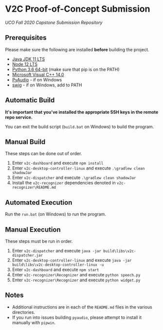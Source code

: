 # V2C Proof-of-Concept Submission

*UCO Fall 2020 Capstone Submission Repository*

## Prerequisites

Please make sure the following are installed **before** building the project.

- [Java JDK 11 LTS](https://www.oracle.com/java/technologies/javase-jdk11-downloads.html)
- [Node 12 LTS](https://nodejs.org/en/download/)
- [Python 3.6 64-bit](https://www.python.org/downloads/windows/) (make sure that pip is on the PATH)
- [Microsoft Visual C++ 14.0](https://aka.ms/vs/16/release/vs_buildtools.exe)
- [PyAudio](https://people.csail.mit.edu/hubert/pyaudio/packages/pyaudio-0.2.8.py33.exe) - if on Windows
- [swig](http://prdownloads.sourceforge.net/swig/swigwin-4.0.2.zip) - if on Windows, add to PATH

## Automatic Build

**It's important that you've installed the appropriate SSH keys in the remote repo service.**

You can exit the build script (`build.bat` on Windows) to build the program.

## Manual Build

These steps can be done out of order.

1. Enter `v2c-dashboard` and execute `npm install`
2. Enter `v2c-desktop-controller-linux` and execute `.\gradlew clean shadowJar`
3. Enter `v2c-dispatcher` and execute `.\gradlew clean shadowJar`
4. Install the `v2c-recognizer` dependencies denoted in `v2c-recognizer\README.md`

## Automated Execution

Run the `run.bat` (on Windows) to run the program.

## Manual Execution

These steps must be run in order.

1. Enter `v2c-dispatcher` and execute `java -jar build\libs\v2c-dispatcher.jar`
2. Enter `v2c-desktop-controller-linux` and execute `java -jar build\libs\v2c-desktop-controller-linux -u`
3. Enter `v2c-dashboard` and execute `npm start`
4. Enter `v2c-recognizer\Recognizer` and execute `python speech.py`
5. Enter `v2c-recognizer\Recognizer` and execute `python widget.py`

## Notes

- Additional instructions are in each of the `README.md` files in the various directories.
- If you run into issues building `pyaudio`, please attempt to install it manually with `pipwin`.

